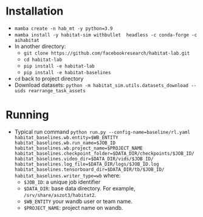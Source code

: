 # Installation

- `mamba create -n hab_mt -y python=3.9`
- `mamba install -y habitat-sim withbullet  headless -c conda-forge -c aihabitat`
- In another directory:
    - `git clone https://github.com/facebookresearch/habitat-lab.git`
    - `cd habitat-lab`
    - `pip install -e habitat-lab`
    - `pip install -e habitat-baselines`
- `cd` back to project directory
- Download datasets: `python -m habitat_sim.utils.datasets_download --uids rearrange_task_assets`

# Running
- Typical run command `python run.py --config-name=baseline/rl.yaml habitat_baselines.wb.entity=$WB_ENTITY habitat_baselines.wb.run_name=$JOB_ID habitat_baselines.wb.project_name=$PROJECT_NAME habitat_baselines.checkpoint_folder=$DATA_DIR/checkpoints/$JOB_ID/ habitat_baselines.video_dir=$DATA_DIR/vids/$JOB_ID/ habitat_baselines.log_file=$DATA_DIR/logs/$JOB_ID.log habitat_baselines.tensorboard_dir=$DATA_DIR/tb/$JOB_ID/ habitat_baselines.writer_type=wb` where:
    - `$JOB_ID`: a unique job identifier
    - `$DATA_DIR`: base data directory. For example, `/srv/share/aszot3/habitat2`.
    - `$WB_ENTITY` your wandb user or team name.
    - `$PROJECT_NAME`: project name on wandb.



